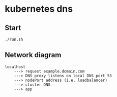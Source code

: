 # kubernetes dns

## Start
```
./run.sh
```

## Network diagram
```
localhost 
    ---> request example.domain.com
    ---> DNS proxy listens on local DNS port 53
    ---> nodePort address (i.e. loadbalancer)
    ---> cluster DNS
    ---> app
```
